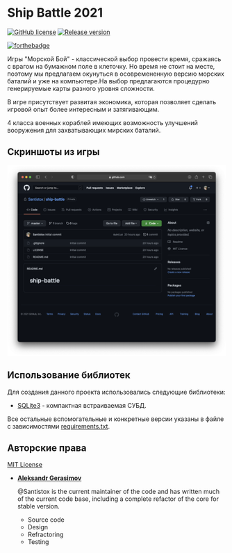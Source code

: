 # Ship Battle 2021

[![GitHub license](https://img.shields.io/github/license/Naereen/StrapDown.js.svg)](https://github.com/Naereen/StrapDown.js/blob/master/LICENSE) [![Release version](https://img.shields.io/badge/release-v1.0.0--alpha1-blue)]()

[![forthebadge](https://forthebadge.com/images/badges/made-with-python.svg)](https://forthebadge.com)

Игры "Морской Бой" - классической выбор провести время, сражаясь с врагом на бумажном поле в клеточку. Но время не стоит на месте, поэтому мы предлагаем окунуться в осовремененную версию морских баталий и уже на компьютере.На выбор предлагаются процедурно генерируемые карты разного уровня сложности.

В игре присутствует развитая экономика, которая позволяет сделать игровой опыт более интересным и затягивающим.

4 класса военных кораблей имеющих возможность улучшений вооружения для захватывающих мирских баталий.

## Скриншоты из игры

![ScreenShot](screenshot.png) 

## Использование библиотек

Для создания данного проекта использовались следующие библиотеки:

- [SQLite3](https://www.sqlite.org/index.html) - компактная встраиваемая СУБД.

Все остальные вспомогательные и конкретные версии указаны в файле с зависимостями [requirements.txt](requirements.txt).

## Авторские права

[MIT License](LICENSE)

* __[Aleksandr Gerasimov](https://github.com/Santistox)__

    @Santistox is the current maintainer of the code and has written much of the
    current code base, including a complete refactor of the core for stable version.

    - Source code
    - Design
    - Refractoring
    - Testing
